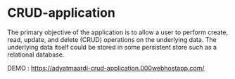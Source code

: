 # CRUD-application

The primary objective of the application is to allow a user to perform create, read, update, and delete (CRUD) operations on the underlying data. The underlying data itself could be stored in some persistent store such as a relational database.

DEMO : https://adyatmaardi-crud-application.000webhostapp.com/
